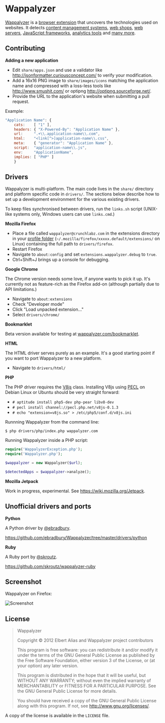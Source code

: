 Wappalyzer
==========

[Wappalyzer](http://wappalyzer.com/) is a 
[browser extension](http://wappalyzer.com/download) that uncovers the 
technologies used on websites.  It detects
[content management systems](http://wappalyzer.com/categories/cms),
[web shops](http://wappalyzer.com/categories/web-shops),
[web servers](http://wappalyzer.com/categories/web-servers), 
[JavaScript frameworks](http://wappalyzer.com/categories/javascript-frameworks),
[analytics tools](http://wappalyzer.com/categories/analytics) and
[many more](http://wappalyzer.com/applications).


Contributing
------------

**Adding a new application**

* Edit `share/apps.json` and use a validator like http://jsonformatter.curiousconcept.com/ to verify your modification.
* Add a 16x16 PNG image to `share/images/icons` matching the application name and compressed with a loss-less tools like http://www.smushit.com/ or optipng http://optipng.sourceforge.net/.
* Provide the URL to the application's website when submitting a pull request.

Example:

```javascript
"Application Name": { 
	cats:    [ "1" ], 
	headers: { "X-Powered-By": "Application Name" },
	url:     ".+\\.application-name\\.com",
	html:    "<link[^>]application-name\\.css", 
	meta:    { "generator": "Application Name" },
	script:  "application-name\\.js",
	env:     "ApplicationName",
	implies: [ "PHP" ]
	}
```


Drivers
-------

Wappalyzer is multi-platform. The main code lives in the `share/` directory and
platform specific code in `drivers/`. The sections below describe how to set up
a development environment for the various existing drivers.

To keep files synchronised between drivers, run the `links.sh` script (UNIX-like 
systems only, Windows users can use `links.cmd`.)


**Mozilla Firefox**

* Place a file called `wappalyzer@crunchlabz.com` in the extensions directory in
  your [profile folder](http://kb.mozillazine.org/Profile_folder_-_Firefox) 
	(`~/.mozilla/firefox/xxxxx.default/extensions/` on Linux) containing the full
	path to `drivers/firefox`.
* Restart Firefox
* Navigate to `about:config` and set `extensions.wappalyzer.debug` to `true`.
* Ctrl+Shift+J brings up a console for debugging.


**Google Chrome**

The Chrome version needs some love, if anyone wants to pick it up. It's
currently not as feature-rich as the Firefox add-on (although partially due to 
API limitations.)

* Navigate to `about:extensions`
* Check "Developer mode"
* Click "Load unpacked extension..."
* Select `drivers/chrome/`


**Bookmarklet**

Beta version available for testing at [wappalyzer.com/bookmarklet](http://wappalyzer.com/bookmarklet).


**HTML**

The HTML driver serves purely as an example. It's a good starting point if you
want to port Wappalyzer to a new platform.

* Navigate to `drivers/html/`


**PHP**

The PHP driver requires the [V8js](http://php.net/manual/en/book.v8js.php) class. Installing V8js 
using [PECL](http://pecl.php.net/) on Debian Linux or Ubuntu should be very straight forward:

* `# aptitude install php5-dev php-pear libv8-dev`
* `# pecl install channel://pecl.php.net/v8js-0.1.3`
* `# echo "extension=v8js.so" > /etc/php5/conf.d/v8js.ini`

Runnning Wappalyzer from the command line:

`$ php drivers/php/index.php wappalyzer.com`

Running Wappalyzer inside a PHP script:

```php
require('WappalyzerException.php');
require('Wappalyzer.php');

$wappalyzer = new Wappalyzer($url);

$detectedApps = $wappalyzer->analyze();
```


**Mozilla Jetpack**

Work in progress, experimental. See https://wiki.mozilla.org/Jetpack.


Unofficial drivers and ports
----------------------------

**Python**

A Python driver by [@ebradbury](https://github.com/ebradbury).

https://github.com/ebradbury/Wappalyzer/tree/master/drivers/python


**Ruby**

A Ruby port by [@skroutz](https://github.com/skroutz).

https://github.com/skroutz/wappalyzer-ruby


Screenshot
----------

Wappalyzer on Firefox:

![Screenshot](http://wappalyzer.com/sites/default/themes/wappalyzer/images/installed.png)


License
-------
>Wappalyzer
>
>Copyright © 2012  Elbert Alias and Wappalyzer project contributors
>
>This program is free software: you can redistribute it and/or modify
>it under the terms of the GNU General Public License as published by
>the Free Software Foundation, either version 3 of the License, or
>(at your option) any later version.
>
>This program is distributed in the hope that it will be useful,
>but WITHOUT ANY WARRANTY; without even the implied warranty of
>MERCHANTABILITY or FITNESS FOR A PARTICULAR PURPOSE.  See the
>GNU General Public License for more details.
>
>You should have received a copy of the GNU General Public License
>along with this program.  If not, see <http://www.gnu.org/licenses/>.

A copy of the license is available in the `LICENSE` file.